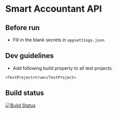 # Smart Accountant API

## Before run

* Fill in the blank secrets in `appsettings.json`.

## Dev guidelines

* Add following build property to all test projects.

```
<TestProject>true</TestProject>
```

## Build status
[![Build Status](https://dev.azure.com/selaskar/StandardTeamProject/_apis/build/status%2FSmartAccountant.API?branchName=master)](https://dev.azure.com/selaskar/StandardTeamProject/_build/latest?definitionId=41&branchName=master)
